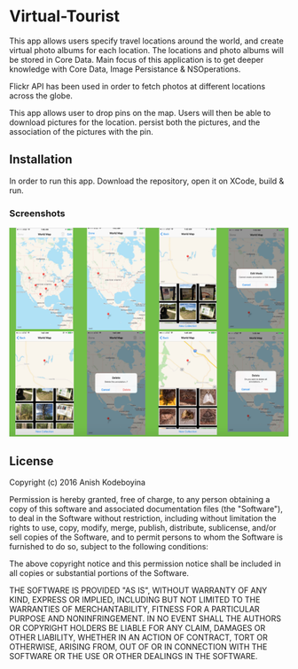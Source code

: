 # Virtual-Tourist
This app allows users specify travel locations around the world, and create virtual photo albums for each location. The locations and photo albums will be stored in Core Data. Main focus of this application is to get deeper knowledge with Core Data, Image Persistance & NSOperations.

Flickr API has been used in order to fetch photos at different locations across the globe. 

This app allows user to drop pins on the map.
Users will then be able to download pictures for the location.
persist both the pictures, and the association of the pictures with the pin.



## Installation
In order to run this app. Download the repository, open it on XCode, build & run.


### Screenshots
![alt tag](https://github.com/kak2008/Virtual-Tourist/blob/master/Screenshots/virtual-Tourist%20screen%20shot.png)

## License
Copyright (c) 2016 Anish Kodeboyina

Permission is hereby granted, free of charge, to any person obtaining a copy of this software and associated documentation files (the "Software"), to deal in the Software without restriction, including without limitation the rights to use, copy, modify, merge, publish, distribute, sublicense, and/or sell copies of the Software, and to permit persons to whom the Software is furnished to do so, subject to the following conditions:

The above copyright notice and this permission notice shall be included in all copies or substantial portions of the Software.

THE SOFTWARE IS PROVIDED "AS IS", WITHOUT WARRANTY OF ANY KIND, EXPRESS OR IMPLIED, INCLUDING BUT NOT LIMITED TO THE WARRANTIES OF MERCHANTABILITY, FITNESS FOR A PARTICULAR PURPOSE AND NONINFRINGEMENT. IN NO EVENT SHALL THE AUTHORS OR COPYRIGHT HOLDERS BE LIABLE FOR ANY CLAIM, DAMAGES OR OTHER LIABILITY, WHETHER IN AN ACTION OF CONTRACT, TORT OR OTHERWISE, ARISING FROM, OUT OF OR IN CONNECTION WITH THE SOFTWARE OR THE USE OR OTHER DEALINGS IN THE SOFTWARE.
